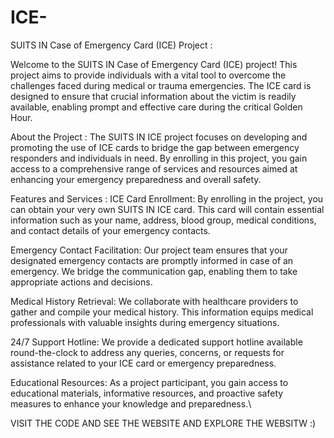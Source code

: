 # ICE-
SUITS IN Case of Emergency Card (ICE) Project :

Welcome to the SUITS IN Case of Emergency Card (ICE) project! This project aims to provide 
individuals with a vital tool to overcome the challenges faced during medical or trauma 
emergencies. The ICE card is designed to ensure that crucial information about the victim 
is readily available, enabling prompt and effective care during the critical Golden Hour.


About the Project :
The SUITS IN ICE project focuses on developing and promoting the use of ICE cards to bridge 
the gap between emergency responders and individuals in need. By enrolling in this project, 
you gain access to a comprehensive range of services and resources aimed at enhancing your 
emergency preparedness and overall safety.


Features and Services :
ICE Card Enrollment: 
                  By enrolling in the project, you can obtain your very own SUITS IN ICE card. 
                  This card will contain essential information such as your name, address, 
                  blood group, medical conditions, and contact details of your emergency contacts.

Emergency Contact Facilitation: 
                  Our project team ensures that your designated emergency contacts are promptly 
                  informed in case of an emergency. We bridge the communication gap, enabling 
                  them to take appropriate actions and decisions.

Medical History Retrieval: 
                  We collaborate with healthcare providers to gather and compile your medical 
                  history. This information equips medical professionals with valuable insights
                  during emergency situations.

24/7 Support Hotline: 
                  We provide a dedicated support hotline available round-the-clock to address 
                  any queries, concerns, or requests for assistance related to your ICE card or 
                  emergency preparedness.

Educational Resources: 
                  As a project participant, you gain access to educational materials, 
                  informative resources, and proactive safety measures to enhance your 
                  knowledge and preparedness.\
                  
   VISIT THE CODE AND SEE THE WEBSITE AND EXPLORE THE WEBSITW :)


